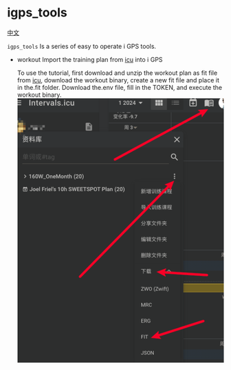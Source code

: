 # igps_tools

[中文](./README_zh.md)

`igps_tools` Is a series of easy to operate i GPS tools.

- workout Import the training plan from [icu](https://intervals.icu/) into i GPS

  To use the tutorial, first download and unzip the workout plan as fit file from [icu](https://intervals.icu/),
  download the workout binary, create a new fit file and place it in the.fit folder.
  Download the.env file, fill in the TOKEN, and execute the workout binary.
  ![img.png](images/img.png)
